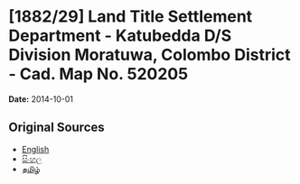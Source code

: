 # [1882/29] Land Title Settlement Department - Katubedda D/S Division Moratuwa, Colombo District - Cad. Map No. 520205

**Date:** 2014-10-01

## Original Sources

- [English](https://documents.gov.lk/view/extra-gazettes/2014/10/1882-29_E.pdf)
- [සිංහල](https://documents.gov.lk/view/extra-gazettes/2014/10/1882-29_S.pdf)
- [தமிழ்](https://documents.gov.lk/view/extra-gazettes/2014/10/1882-29_T.pdf)
